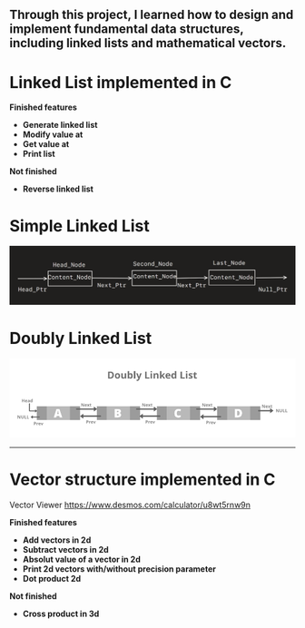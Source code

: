## Through this project, I learned how to design and implement fundamental data structures, including linked lists and mathematical vectors.

# Linked List implemented in C #

**Finished features**
- **Generate linked list**
- **Modify value at**
- **Get value at**
- **Print list**
  
**Not finished**
- **Reverse linked list**

# Simple Linked List #
![Layout](LL.png)

# Doubly Linked List #
![Layout](Doubly-Linked-List.png)

---

# Vector structure implemented in C #

Vector Viewer
https://www.desmos.com/calculator/u8wt5rnw9n

**Finished features**
- **Add vectors in 2d**
- **Subtract vectors in 2d**
- **Absolut value of a vector in 2d**
- **Print 2d vectors with/without precision parameter**
- **Dot product 2d**
  
**Not finished**
- **Cross product in 3d**
